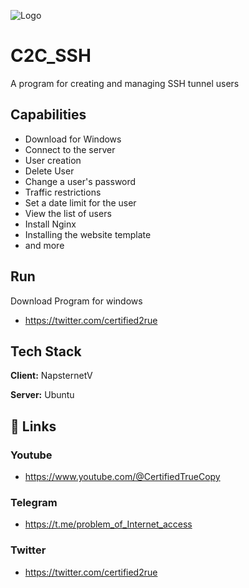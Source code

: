 
![Logo](https://avatars.githubusercontent.com/u/117518627?v=4)




# C2C_SSH

A program for creating and managing SSH tunnel users

## Capabilities

* Download for Windows
* Connect to the server
* User creation
* Delete User
* Change a user's password
* Traffic restrictions
* Set a date limit for the user
* View the list of users
* Install Nginx
* Installing the website template
* and more


## Run 

Download Program for windows

* https://twitter.com/certified2rue




## Tech Stack

**Client:** NapsternetV

**Server:** Ubuntu


## 🔗 Links
### Youtube
* https://www.youtube.com/@CertifiedTrueCopy
### Telegram
* https://t.me/problem_of_Internet_access
### Twitter
* https://twitter.com/certified2rue
